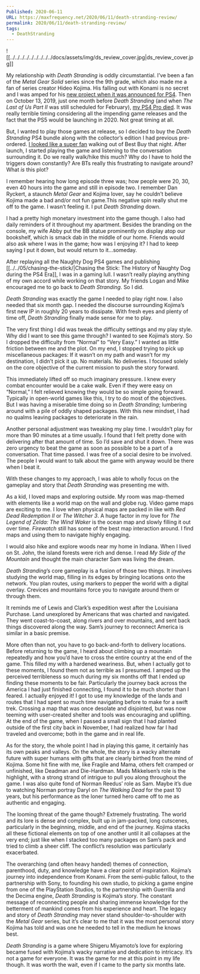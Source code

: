 ```yaml
---
Published: 2020-06-11
URL: https://maxfrequency.net/2020/06/11/death-stranding-review/
permalink: 2020/06/11/death-stranding-review/
tags:
  - DeathStranding
---
```

![[../../../../../../../../../docs/assets/img/ds_review_cover.jpg|ds_review_cover.jpg]]

My relationship with *Death Stranding* is oddly circumstantial. I’ve been a fan of the *Metal Gear Solid* series since the 9th grade, which also made me a fan of series creator Hideo Kojima. His falling out with Konami is no secret and I was amped for his [new project when it was announced for PS4](https://youtu.be/annuTcmB1rw). Then on October 13, 2019, just one month before *Death Stranding* (and when *The Last of Us Part II* was still scheduled for February), [my PS4 Pro died](https://twitter.com/MaxRoberts143/status/1183567117775523847). It was really terrible timing considering all the impending game releases and the fact that the PS5 would be launching in 2020. Not great timing at all.

But, I wanted to play those games at release, so I decided to buy the *Death Stranding* PS4 bundle along with the collector’s edition I had previous pre-ordered. [I looked like a super fan](https://twitter.com/MaxRoberts143/status/1192640259466633216) walking out of Best Buy that night. After launch, I started playing the game and listening to the conversation surrounding it. Do we really walk/hike this much? Why do I have to hold the triggers down constantly? Are BTs really this frustrating to navigate around? What *is* this plot?

I remember hearing how long episode three was; how people were 20, 30, even 40 hours into the game and still in episode two. I remember Dan Ryckert, a staunch *Metal Gear* and Kojima lover, say he couldn’t believe Kojima made a bad and/or not fun game.This negative spin really shut me off to the game. I wasn’t feeling it. I put *Death Stranding* down.

I had a pretty high monetary investment into the game though. I also had daily reminders of it throughout my apartment. Besides the branding on the console, my wife Abby put the BB statue prominently on display atop our bookshelf, which is smack dab in the middle of our home. Friends would also ask where I was in the game; how was I enjoying it? I had to keep saying I put it down, but would return to it…someday.

After replaying all the Naughty Dog PS4 games and publishing [[../../05/chasing-the-stick/|Chasing the Stick: The History of Naughty Dog during the PS4 Era]], I was in a gaming lull. I wasn’t really playing anything of my own accord while working on that story. My friends Logan and Mike encouraged me to go back to *Death Stranding*. So I did.

*Death Stranding* was exactly the game I needed to play right now. I also needed that six month gap. I needed the discourse surrounding Kojima’s first new IP in roughly 20 years to dissipate. With fresh eyes and plenty of time off, *Death Stranding* finally made sense for me to play.

The very first thing I did was tweak the difficulty settings and my play style. Why did I want to see this game through? I wanted to see Kojima’s story. So I dropped the difficulty from “Normal” to “Very Easy.” I wanted as little friction between me and the plot. On my end, I stopped trying to pick up miscellaneous packages: If it wasn’t on my path and wasn’t for my destination, I didn’t pick it up. No materials. No deliveries. I focused solely on the core objective of the current mission to push the story forward.

This immediately lifted off so much imaginary pressure. I knew every combat encounter would be a cake walk. Even if they were easy on “Normal,” I felt relieved knowing they would be so simple going forward. Typically in open-world games like this, I try to do most of the objectives. But I was having a miserable time doing so in *Death Stranding*; lumbering around with a pile of oddly shaped packages. With this new mindset, I had no qualms leaving packages to deteriorate in the rain.

Another personal adjustment was tweaking my play time. I wouldn’t play for more than 90 minutes at a time usually. I found that I felt pretty done with delivering after that amount of time. So I’d save and shut it down. There was zero urgency to beat the game as soon as possible to be a part of a conversation. That time passed. I was free of a social desire to be involved. The people I would want to talk about the game with anyway would be there when I beat it.

With these changes to my approach, I was able to wholly focus on the gameplay and story that *Death Stranding* was presenting me with.

As a kid, I loved maps and exploring outside. My room was map-themed with elements like a world map on the wall and globe rug. Video game maps are exciting to me. I love when physical maps are packed in like with *Red Dead Redemption II* or *The Witcher 3*. A huge factor in my love for *The Legend of Zelda: The Wind Waker* is the ocean map and slowly filling it out over time. *Firewatch* still has some of the best map interaction around. I find maps and using them to navigate highly engaging.

I would also hike and explore woods near my home in Indiana. When I lived on St. John, the island forests were rich and dense. I read *My Side of the Mountain* and thought the main character Sam was living the dream.

*Death Stranding*’s core gameplay is a fusion of those two things. It involves studying the world map, filling in its edges by bringing locations onto the network. You plan routes, using markers to pepper the world with a digital overlay. Crevices and mountains force you to navigate around them or through them.

It reminds me of Lewis and Clark’s expedition west after the Louisiana Purchase. Land unexplored by Americans that was charted and navigated. They went coast-to-coast, along rivers and over mountains, and sent back things discovered along the way. Sam’s journey to reconnect America is similar in a basic premise.

More often than not, you have to go back-and-forth to delivery locations. Before returning to the game, I heard about climbing up a mountain repeatedly and how you’d have to cross the entire country at the end of the game. This filled my with a hardened weariness. But, when I actually got to these moments, I found them not as terrible as I presumed. I amped up the perceived terribleness so much during my six months off that I ended up finding these moments to be fair. Particularly the journey back across the America I had just finished connecting, I found it to be much shorter than I feared. I actually enjoyed it! I got to use my knowledge of the lands and routes that I had spent so much time navigating before to make for a swift trek. Crossing a map that was once desolate and disjointed, but was now teeming with user-created shelter and tools was encouraging and uplifting. At the end of the game, when I passed a small sign that I had planted outside of the first city back in November, I had realized how far I had traveled and overcome; both in the game and in real life.

As for the story, the whole point I had in playing this game, it certainly has its own peaks and valleys. On the whole, the story is a wacky alternate future with super humans with gifts that are clearly birthed from the mind of Kojima. Some hit fine with me, like Fragile and Mama, others felt cramped or unfinished, like Deadman and Die-Hardman. Mads Mikkelsen’s role is the highlight, with a strong strand of intrigue to pull you along throughout the game. I was also quite fond of Norman Reedus’ role as Sam. Maybe it’s due to watching Norman portray Daryl on *The Walking Dead* for the past 10 years, but his performance as the loner turned hero came off to me as authentic and engaging.

The looming threat of the game though? Extremely frustrating. The world and its lore is dense and complex, built up in jam-packed, long cutscenes, particularly in the beginning, middle, and end of the journey. Kojima stacks all these fictional elements on top of one another until it all collapses at the very end; just like when I stacked too many packages on Sam’s pack and tried to climb a sheer cliff. The conflict’s resolution was particularly exacerbated.

The overarching (and often heavy handed) themes of connection, parenthood, duty, and knowledge have a clear point of inspiration. Kojima’s journey into independence from Konami. From the semi-public fallout, to the partnership with Sony, to founding his own studio, to picking a game engine from one of the PlayStation Studios, to the partnership with Guerrilla and the Decima engine, *Death Stranding* is Kojima’s story. The constant message of reconnecting people and sharing immense knowledge for the betterment of mankind comes from his experience and heart. The legacy and story of *Death Stranding* may never stand shoulder-to-shoulder with the *Metal Gear* series, but it’s clear to me that it was the most personal story Kojima has told and was one he needed to tell in the medium he knows best.

*Death Stranding* is a game where Shigeru Miyamoto’s love for exploring became fused with Kojima’s wacky narrative and dedication to intricacy. It’s not a game for everyone. It was the game for me at this point in my life though. It was worth the wait, even if I came to the party six months late.